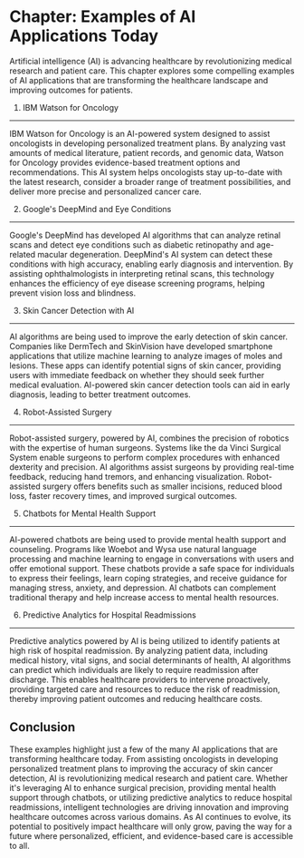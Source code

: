 Chapter: Examples of AI Applications Today
==========================================

Artificial intelligence (AI) is advancing healthcare by revolutionizing medical research and patient care. This chapter explores some compelling examples of AI applications that are transforming the healthcare landscape and improving outcomes for patients.

1. IBM Watson for Oncology
--------------------------

IBM Watson for Oncology is an AI-powered system designed to assist oncologists in developing personalized treatment plans. By analyzing vast amounts of medical literature, patient records, and genomic data, Watson for Oncology provides evidence-based treatment options and recommendations. This AI system helps oncologists stay up-to-date with the latest research, consider a broader range of treatment possibilities, and deliver more precise and personalized cancer care.

2. Google's DeepMind and Eye Conditions
---------------------------------------

Google's DeepMind has developed AI algorithms that can analyze retinal scans and detect eye conditions such as diabetic retinopathy and age-related macular degeneration. DeepMind's AI system can detect these conditions with high accuracy, enabling early diagnosis and intervention. By assisting ophthalmologists in interpreting retinal scans, this technology enhances the efficiency of eye disease screening programs, helping prevent vision loss and blindness.

3. Skin Cancer Detection with AI
--------------------------------

AI algorithms are being used to improve the early detection of skin cancer. Companies like DermTech and SkinVision have developed smartphone applications that utilize machine learning to analyze images of moles and lesions. These apps can identify potential signs of skin cancer, providing users with immediate feedback on whether they should seek further medical evaluation. AI-powered skin cancer detection tools can aid in early diagnosis, leading to better treatment outcomes.

4. Robot-Assisted Surgery
-------------------------

Robot-assisted surgery, powered by AI, combines the precision of robotics with the expertise of human surgeons. Systems like the da Vinci Surgical System enable surgeons to perform complex procedures with enhanced dexterity and precision. AI algorithms assist surgeons by providing real-time feedback, reducing hand tremors, and enhancing visualization. Robot-assisted surgery offers benefits such as smaller incisions, reduced blood loss, faster recovery times, and improved surgical outcomes.

5. Chatbots for Mental Health Support
-------------------------------------

AI-powered chatbots are being used to provide mental health support and counseling. Programs like Woebot and Wysa use natural language processing and machine learning to engage in conversations with users and offer emotional support. These chatbots provide a safe space for individuals to express their feelings, learn coping strategies, and receive guidance for managing stress, anxiety, and depression. AI chatbots can complement traditional therapy and help increase access to mental health resources.

6. Predictive Analytics for Hospital Readmissions
-------------------------------------------------

Predictive analytics powered by AI is being utilized to identify patients at high risk of hospital readmission. By analyzing patient data, including medical history, vital signs, and social determinants of health, AI algorithms can predict which individuals are likely to require readmission after discharge. This enables healthcare providers to intervene proactively, providing targeted care and resources to reduce the risk of readmission, thereby improving patient outcomes and reducing healthcare costs.

Conclusion
----------

These examples highlight just a few of the many AI applications that are transforming healthcare today. From assisting oncologists in developing personalized treatment plans to improving the accuracy of skin cancer detection, AI is revolutionizing medical research and patient care. Whether it's leveraging AI to enhance surgical precision, providing mental health support through chatbots, or utilizing predictive analytics to reduce hospital readmissions, intelligent technologies are driving innovation and improving healthcare outcomes across various domains. As AI continues to evolve, its potential to positively impact healthcare will only grow, paving the way for a future where personalized, efficient, and evidence-based care is accessible to all.
